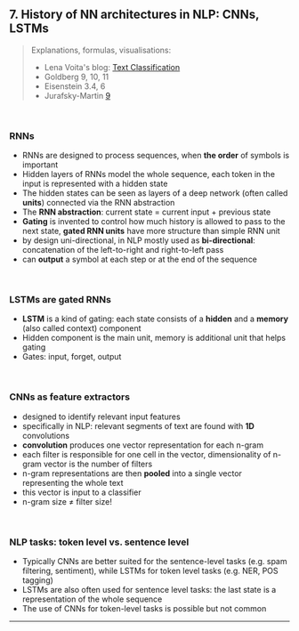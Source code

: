 ## 7. History of NN architectures in NLP: CNNs, LSTMs 


> Explanations, formulas, visualisations: 
> - Lena Voita's blog: [Text Classification](https://lena-voita.github.io/nlp_course/text_classification.html)
> - Goldberg 9, 10, 11
> - Eisenstein 3.4, 6 
> - Jurafsky-Martin [9](https://web.stanford.edu/~jurafsky/slp3/9.pdf)



&nbsp; 

### RNNs 

- RNNs are designed to process sequences, when **the order** of symbols is important 
- Hidden layers of RNNs model the whole sequence, each token in the input is represented with a hidden state 
- The hidden states can be seen as layers of a deep network (often called **units**) connected via the RNN abstraction 
- The **RNN abstraction**: current state = current input +  previous state 
- **Gating** is invented to control how much history is allowed to pass to the next state, **gated RNN units** have more structure than simple RNN unit  
- by design uni-directional, in NLP mostly used as **bi-directional**: concatenation of the left-to-right and right-to-left pass
- can **output** a symbol at each step or at the end of the sequence 

&nbsp; 

### LSTMs are gated RNNs 

- **LSTM** is a kind of gating: each state consists of a **hidden** and a **memory** (also called context) component
- Hidden component is the main unit, memory is additional unit that helps gating
- Gates: input, forget, output  

 
&nbsp; 

### CNNs as feature extractors 

- designed to identify relevant input features
- specifically in NLP: relevant segments of text are found with **1D** convolutions
- **convolution** produces one vector representation for each n-gram
- each filter is responsible for one cell in the vector, dimensionality of n-gram vector is the number of filters  
- n-gram representations are then **pooled** into a single vector representing the whole text
- this vector is input to a classifier 
- n-gram size ≠ filter size!

&nbsp; 


### NLP tasks: token level vs. sentence level

- Typically CNNs are better suited for the sentence-level tasks (e.g. spam filtering, sentiment), while LSTMs for token level tasks (e.g. NER, POS tagging)
- LSTMs are also often used for sentence level tasks: the last state is a representation of the whole sequence
- The use of CNNs for token-level tasks is possible but not common 

--------------

